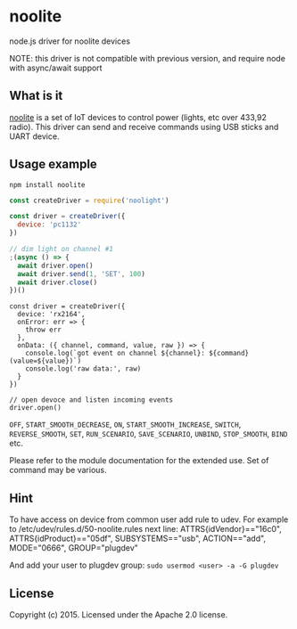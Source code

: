 # noolite
node.js driver for noolite devices

NOTE: this driver is not compatible with previous version, and require node with async/await support

## What is it

[noolite](http://www.noo.com.by/) is a set of IoT devices to control power (lights, etc over 433,92 radio). This driver can send and receive commands using USB sticks and UART device.

## Usage example

    npm install noolite

```javascript
const createDriver = require('noolight')

const driver = createDriver({
  device: 'pc1132'
})

// dim light on channel #1
;(async () => {
  await driver.open()
  await driver.send(1, 'SET', 100)
  await driver.close()
})()
```

```
const driver = createDriver({
  device: 'rx2164',
  onError: err => {
    throw err
  },
  onData: ({ channel, command, value, raw }) => {
    console.log(`got event on channel ${channel}: ${command} (value=${value})`)
    console.log('raw data:', raw)
  }
})

// open devoce and listen incoming events
driver.open()
```


`OFF`, `START_SMOOTH_DECREASE`, `ON`, `START_SMOOTH_INCREASE`, `SWITCH`, `REVERSE_SMOOTH`, `SET`, `RUN_SCENARIO`, `SAVE_SCENARIO`, `UNBIND`, `STOP_SMOOTH`, `BIND` etc.

Please refer to the module documentation for the extended use. Set of command may be various.

## Hint
To have access on device from common user add rule to udev. For example to /etc/udev/rules.d/50-noolite.rules next line:
ATTRS{idVendor}=="16c0", ATTRS{idProduct}=="05df", SUBSYSTEMS=="usb", ACTION=="add", MODE="0666", GROUP="plugdev"

And add your user to plugdev group:
`sudo usermod <user> -a -G plugdev`


## License

Copyright (c) 2015. Licensed under the Apache 2.0 license.
